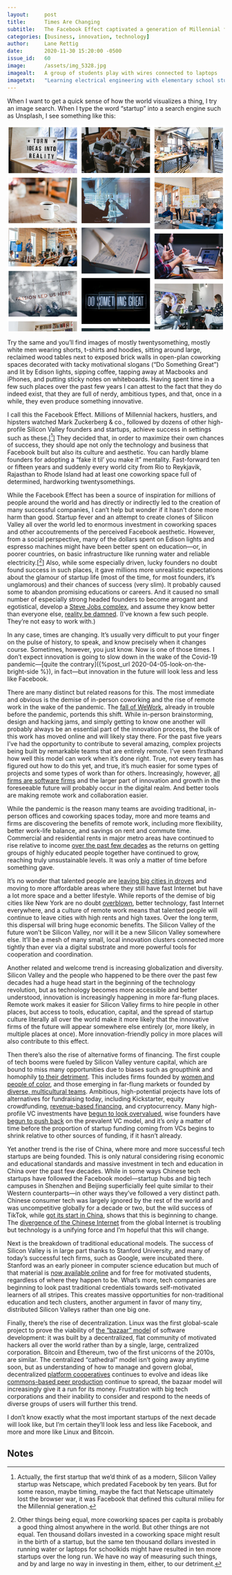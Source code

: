 ```yaml
---
layout:     post
title:      Times Are Changing
subtitle:   The Facebook Effect captivated a generation of Millennial founders, but startups of the future will look more like Linux than Facebook.
categories: [business, innovation, technology]
author:     Lane Rettig
date:       2020-11-30 15:20:00 -0500
issue_id:   60
image:      /assets/img_5328.jpg
imagealt:   A group of students play with wires connected to laptops
imagetxt:   "Learning electrical engineering with elementary school students. I think innovation in the future will look less like Facebook and more like this. Estonia, 2017. (Photo by the author)"
---
```

When I want to get a quick sense of how the world visualizes a thing, I try an image search. When I type the word “startup” into a search engine such as Unsplash, I see something like this:

<div>
  <img src="/assets/startup.png" class="inline" alt="The result of an image search for the term startup"/>
</div>

Try the same and you’ll find images of mostly twentysomething, mostly white men wearing shorts, t-shirts and hoodies, sitting around large, reclaimed wood tables next to exposed brick walls in open-plan coworking spaces decorated with tacky motivational slogans (“Do Something Great”) and lit by Edison lights, sipping coffee, tapping away at Macbooks and iPhones, and putting sticky notes on whiteboards. Having spent time in a few such places over the past few years I can attest to the fact that they do indeed exist, that they are full of nerdy, ambitious types, and that, once in a while, they even produce something innovative.

I call this the Facebook Effect. Millions of Millennial hackers, hustlers, and hipsters watched Mark Zuckerberg & co., followed by dozens of other high-profile Silicon Valley founders and startups, achieve success in settings such as these.[[^1]] They decided that, in order to maximize their own chances of success, they should ape not only the technology and business that Facebook built but also its culture and aesthetic. You can hardly blame founders for adopting a “fake it til’ you make it” mentality. Fast-forward ten or fifteen years and suddenly every world city from Rio to Reykjavik, Rajasthan to Rhode Island had at least one coworking space full of determined, hardworking twentysomethings.

While the Facebook Effect has been a source of inspiration for millions of people around the world and has directly or indirectly led to the creation of many successful companies, I can’t help but wonder if it hasn’t done more harm than good. Startup fever and an attempt to create clones of Silicon Valley all over the world led to enormous investment in coworking spaces and other accoutrements of the perceived Facebook aesthetic. However, from a social perspective, many of the dollars spent on Edison lights and espresso machines might have been better spent on education—or, in poorer countries, on basic infrastructure like running water and reliable electricity.[[^2]] Also, while some especially driven, lucky founders no doubt found success in such places, it gave millions more unrealistic expectations about the glamour of startup life (most of the time, for most founders, it’s unglamorous) and their chances of success (very slim). It probably caused some to abandon promising educations or careers. And it caused no small number of especially strong headed founders to become arrogant and egotistical, develop a [Steve Jobs complex](https://www.wired.com/2015/10/steve-jobs-tech-god-complex/), and assume they know better than everyone else, [reality be damned](https://en.wikipedia.org/wiki/Reality_distortion_field). (I’ve known a few such people. They’re not easy to work with.)

In any case, times are changing. It’s usually very difficult to put your finger on the pulse of history, to speak, and know precisely when it changes course. Sometimes, however, you just know. Now is one of those times. I don’t expect innovation is going to slow down in the wake of the Covid-19 pandemic—[quite the contrary]({%post_url 2020-04-05-look-on-the-bright-side %}), in fact—but innovation in the future will look less and less like Facebook.

There are many distinct but related reasons for this. The most immediate and obvious is the demise of in-person coworking and the rise of remote work in the wake of the pandemic. The [fall of WeWork](https://g.co/kgs/yruUhS), already in trouble before the pandemic, portends this shift. While in-person brainstorming, design and hacking jams, and simply getting to know one another will probably always be an essential part of the innovation process, the bulk of this work has moved online and will likely stay there. For the past five years I’ve had the opportunity to contribute to several amazing, complex projects being built by remarkable teams that are entirely remote. I’ve seen firsthand how well this model can work when it’s done right. True, not every team has figured out how to do this yet, and true, it’s much easier for some types of projects and some types of work than for others. Increasingly, however, [all firms are software firms](https://www.satellitetoday.com/innovation/2019/02/26/microsoft-ceo-every-company-is-now-a-software-company/) and the larger part of innovation and growth in the foreseeable future will probably occur in the digital realm. And better tools are making remote work and collaboration easier.

While the pandemic is the reason many teams are avoiding traditional, in-person offices and coworking spaces today, more and more teams and firms are discovering the benefits of remote work, including more flexibility, better work-life balance, and savings on rent and commute time. Commercial and residential rents in major metro areas have continued to rise relative to income [over the past few decades](https://www.apartmentlist.com/research/rent-growth-since-1960) as the returns on getting groups of highly educated people together have continued to grow, reaching truly unsustainable levels. It was only a matter of time before something gave.

It’s no wonder that talented people are [leaving big cities in droves](https://www.cnbc.com/2020/10/31/why-high-earners-in-finance-and-tech-left-new-york-city.html) and moving to more affordable areas where they still have fast Internet but have a lot more space and a better lifestyle. While reports of the demise of big cities like New York are no doubt [overblown](https://www.nytimes.com/2020/08/24/opinion/jerry-seinfeld-new-york-coronavirus.html?smid=tw-nytopinion&smtyp=cur), better technology, fast Internet everywhere, and a culture of remote work means that talented people will continue to leave cities with high rents and high taxes. Over the long term, this dispersal will bring huge economic benefits. The Silicon Valley of the future won’t be Silicon Valley, nor will it be a new Silicon Valley somewhere else. It’ll be a mesh of many small, local innovation clusters connected more tightly than ever via a digital substrate and more powerful tools for cooperation and coordination.

Another related and welcome trend is increasing globalization and diversity. Silicon Valley and the people who happened to be there over the past few decades had a huge head start in the beginning of the technology revolution, but as technology becomes more accessible and better understood, innovation is increasingly happening in more far-flung places. Remote work makes it easier for Silicon Valley firms to hire people in other places, but access to tools, education, capital, and the spread of startup culture literally all over the world make it more likely that the innovative firms of the future will appear somewhere else entirely (or, more likely, in multiple places at once). More innovation-friendly policy in more places will also contribute to this effect.

Then there’s also the rise of alternative forms of financing. The first couple of tech booms were fueled by Silicon Valley venture capital, which are bound to miss many opportunities due to biases such as groupthink and homophily [to their detriment](https://hbswk.hbs.edu/item/in-venture-capital-birds-of-a-feather-lose-money-together). This includes firms founded by [women and people of color](https://www.entrepreneur.com/article/324743), and those emerging in far-flung markets or founded by [diverse, multicultural teams](https://www.morganstanley.com/ideas/venture-capital-funding-gap). Ambitious, high-potential projects have lots of alternatives for fundraising today, including Kickstarter, equity crowdfunding, [revenue-based financing](https://www.toptal.com/finance/venture-capital-consultants/revenue-based-financing), and cryptocurrency. Many high-profile VC investments have [begun to look overvalued](https://www.economist.com/briefing/2019/04/17/the-wave-of-unicorn-ipos-reveals-silicon-valleys-groupthink), wise founders have [begun to push back](https://www.nytimes.com/2019/01/11/technology/start-ups-rejecting-venture-capital.html) on the prevalent VC model, and it’s only a matter of time before the proportion of startup funding coming from VCs begins to shrink relative to other sources of funding, if it hasn’t already.

Yet another trend is the rise of China, where more and more successful tech startups are being founded. This is only natural considering rising economic and educational standards and massive investment in tech and education in China over the past few decades. While in some ways Chinese tech startups have followed the Facebook model—startup hubs and big tech campuses in Shenzhen and Beijing superficially feel quite similar to their Western counterparts—in other ways they’ve followed a very distinct path. Chinese consumer tech was largely ignored by the rest of the world and was uncompetitive globally for a decade or two, but the wild success of TikTok, while [got its start in China](https://en.wikipedia.org/wiki/TikTok#History), shows that this is beginning to change. The [divergence of the Chinese Internet](https://www.bbc.com/news/business-50570838) from the global Internet is troubling but technology is a unifying force and I’m hopeful that this will change.

Next is the breakdown of traditional educational models. The success of Silicon Valley is in large part thanks to Stanford University, and many of today’s successful tech firms, such as Google, were incubated there. Stanford was an early pioneer in computer science education but much of that material is [now available online](https://online.stanford.edu/courses/soe-ycscs101-sp-computer-science-101) and for free for motivated students, regardless of where they happen to be. What’s more, tech companies are beginning to look past traditional credentials towards self-motivated learners of all stripes. This creates massive opportunities for non-traditional education and tech clusters, another argument in favor of many tiny, distributed Silicon Valleys rather than one big one.

Finally, there’s the rise of decentralization. Linux was the first global-scale project to prove the viability of [the “bazaar” model](https://en.wikipedia.org/wiki/The_Cathedral_and_the_Bazaar) of software development: it was built by a decentralized, flat community of motivated hackers all over the world rather than by a single, large, centralized corporation. Bitcoin and Ethereum, two of the first unicorns of the 2010s, are similar. The centralized “cathedral” model isn’t going away anytime soon, but as understanding of how to manage and govern global, decentralized [platform cooperatives](https://en.wikipedia.org/wiki/Platform_cooperative) continues to evolve and ideas like [commons-based peer production](https://en.wikipedia.org/wiki/Commons-based_peer_production) continue to spread, the bazaar model will increasingly give it a run for its money. Frustration with big tech corporations and their inability to consider and respond to the needs of diverse groups of users will further this trend.

I don’t know exactly what the most important startups of the next decade will look like, but I’m certain they’ll look less and less like Facebook, and more and more like Linux and Bitcoin.


## Notes

[^1]:
     Actually, the first startup that we’d think of as a modern, Silicon Valley startup was Netscape, which predated Facebook by ten years. But for some reason, maybe timing, maybe the fact that Netscape ultimately lost the browser war, it was Facebook that defined this cultural milieu for the Millennial generation.

[^2]:
     Other things being equal, more coworking spaces per capita is probably a good thing almost anywhere in the world. But other things are not equal. Ten thousand dollars invested in a coworking space might result in the birth of a startup, but the same ten thousand dollars invested in running water or laptops for schoolkids might have resulted in ten more startups over the long run. We have no way of measuring such things, and by and large no way in investing in them, either, to our detriment.
